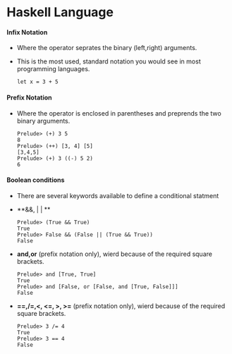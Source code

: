# Haskell Language

#### Infix Notation

- Where the operator seprates the binary (left,right) arguments.
- This is the most used, standard notation you would see in most programming languages.

    ```
    let x = 3 + 5
    ````


#### Prefix Notation

- Where the operator is enclosed in parentheses and preprends the two binary arguments.

    ```
    Prelude> (+) 3 5
    8
    Prelude> (++) [3, 4] [5]
    [3,4,5]
    Prelude> (+) 3 ((-) 5 2)
    6
    ```

#### Boolean conditions
- There are several keywords available to define a conditional statment

 - **&&, | | **
    
    ```
    Prelude> (True && True)
    True
    Prelude> False && (False || (True && True))
    False
    ```
 - **and,or** (prefix notation only), wierd because of the required square brackets.
   
    ```
    Prelude> and [True, True]
    True
    Prelude> and [False, or [False, and [True, False]]]
    False
    ```
 - **==,/=,<, <=, >, >=** (prefix notation only), wierd because of the required square brackets.
   
    ```
    Prelude> 3 /= 4
	True
    Prelude> 3 == 4
	False
    ``` 

